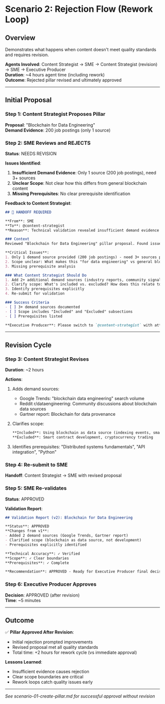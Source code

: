 # Scenario 2: Rejection Flow (Rework Loop)

## Overview
Demonstrates what happens when content doesn't meet quality standards and requires revision.

**Agents Involved**: Content Strategist → SME → Content Strategist (revision) → SME → Executive Producer  
**Duration**: ~4 hours agent time (including rework)  
**Outcome**: Rejected pillar revised and ultimately approved

---

## Initial Proposal

### Step 1: Content Strategist Proposes Pillar
**Proposal**: "Blockchain for Data Engineering"  
**Demand Evidence**: 200 job postings (only 1 source)

### Step 2: SME Reviews and REJECTS

**Status**: NEEDS REVISION

**Issues Identified**:
1. **Insufficient Demand Evidence**: Only 1 source (200 job postings), need 3+ sources
2. **Unclear Scope**: Not clear how this differs from general blockchain content
3. **Missing Prerequisites**: No clear prerequisite identification

**Feedback to Content Strategist**:
```markdown
## 🔄 HANDOFF REQUIRED

**From**: SME  
**To**: @content-strategist  
**Reason**: Technical validation revealed insufficient demand evidence and unclear scope

### Context
Reviewed "Blockchain for Data Engineering" pillar proposal. Found issues requiring revision before approval possible.

**Critical Issues**:
1. Only 1 demand source provided (200 job postings) - need 3+ sources per standards
2. Scope unclear: What makes this "for data engineering" vs general blockchain?
3. Missing prerequisite analysis

### What Content Strategist Should Do
1. Add 2+ additional demand sources (industry reports, community signals, search trends)
2. Clarify scope: What's included vs. excluded? How does this relate to existing pillars?
3. Identify prerequisites explicitly
4. Re-submit for validation

### Success Criteria
- [ ] 3+ demand sources documented
- [ ] Scope includes "Included" and "Excluded" subsections
- [ ] Prerequisites listed

**Executive Producer**: Please switch to `@content-strategist` with attached feedback for revision.
```

---

## Revision Cycle

### Step 3: Content Strategist Revises
**Duration**: ~2 hours

**Actions**:
1. Adds demand sources:
   - Google Trends: "blockchain data engineering" search volume
   - Reddit r/dataengineering: Community discussions about blockchain data sources
   - Gartner report: Blockchain for data provenance
   
2. Clarifies scope:
   ```markdown
   **Included**: Using blockchain as data source (indexing events, smart contract data)
   **Excluded**: Smart contract development, cryptocurrency trading
   ```

3. Identifies prerequisites: "Distributed systems fundamentals", "API integration", "Python"

### Step 4: Re-submit to SME
**Handoff**: Content Strategist → SME with revised proposal

### Step 5: SME Re-validates
**Status**: APPROVED

**Validation Report**:
```markdown
## Validation Report (v2): Blockchain for Data Engineering

**Status**: APPROVED  
**Changes from v1**:
- Added 2 demand sources (Google Trends, Gartner report)
- Clarified scope (blockchain as data source, not development)
- Prerequisites explicitly identified

**Technical Accuracy**: ✓ Verified  
**Scope**: ✓ Clear boundaries  
**Prerequisites**: ✓ Complete  

**Recommendation**: APPROVED - Ready for Executive Producer final decision
```

### Step 6: Executive Producer Approves
**Decision**: APPROVED (after revision)  
**Time**: ~5 minutes

---

## Outcome

✅ **Pillar Approved After Revision**:
- Initial rejection prompted improvements
- Revised proposal met all quality standards
- Total time: +2 hours for rework cycle (vs immediate approval)

**Lessons Learned**:
- Insufficient evidence causes rejection
- Clear scope boundaries are critical
- Rework loops catch quality issues early

---

*See scenario-01-create-pillar.md for successful approval without revision*
